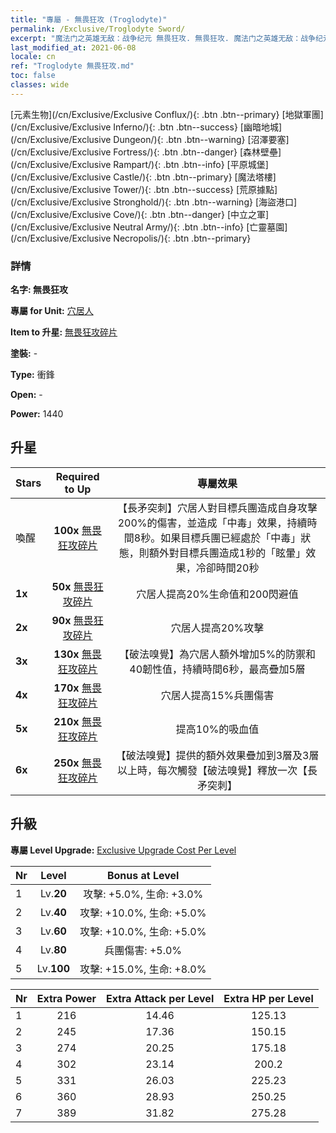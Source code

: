 ```yaml
---
title: "專屬 - 無畏狂攻 (Troglodyte)"
permalink: /Exclusive/Troglodyte Sword/
excerpt: "魔法门之英雄无敌：战争纪元 無畏狂攻. 無畏狂攻. 魔法门之英雄无敌：战争纪元 專屬 無畏狂攻. 穴居人 專屬."
last_modified_at: 2021-06-08
locale: cn
ref: "Troglodyte 無畏狂攻.md"
toc: false
classes: wide
---
```

 [元素生物](/cn/Exclusive/Exclusive Conflux/){: .btn .btn--primary} [地獄軍團](/cn/Exclusive/Exclusive Inferno/){: .btn .btn--success} [幽暗地城](/cn/Exclusive/Exclusive Dungeon/){: .btn .btn--warning} [沼澤要塞](/cn/Exclusive/Exclusive Fortress/){: .btn .btn--danger} [森林壁壘](/cn/Exclusive/Exclusive Rampart/){: .btn .btn--info} [平原城堡](/cn/Exclusive/Exclusive Castle/){: .btn .btn--primary} [魔法塔樓](/cn/Exclusive/Exclusive Tower/){: .btn .btn--success} [荒原據點](/cn/Exclusive/Exclusive Stronghold/){: .btn .btn--warning} [海盜港口](/cn/Exclusive/Exclusive Cove/){: .btn .btn--danger} [中立之軍](/cn/Exclusive/Exclusive Neutral Army/){: .btn .btn--info} [亡靈墓園](/cn/Exclusive/Exclusive Necropolis/){: .btn .btn--primary} 

### 詳情
 **名字: 無畏狂攻** 

 **專屬 for Unit:** [穴居人](/cn/units/Troglodyte/) 

 **Item to 升星:** [無畏狂攻碎片](/cn/Items/con_912/)

 **塗裝:** -

 **Type:** 衝鋒

 **Open:** -

 **Power:** 1440

## 升星

  |     Stars    |  Required to Up | 專屬效果 |
  |:-------------|:---------------:|:---------------:|
  |  喚醒  | **100x** [無畏狂攻碎片](/cn/Items/con_912/) | 【長矛突刺】穴居人對目標兵團造成自身攻擊200%的傷害，並造成「中毒」效果，持續時間8秒。如果目標兵團已經處於「中毒」狀態，則額外對目標兵團造成1秒的「眩暈」效果，冷卻時間20秒 |
  | **1x** <i class="fas fa-star"/> | **50x** [無畏狂攻碎片](/cn/Items/con_912/) | 穴居人提高20%生命值和200閃避值 |
  | **2x** <i class="fas fa-star"/> | **90x** [無畏狂攻碎片](/cn/Items/con_912/) | 穴居人提高20%攻擊 |
  | **3x** <i class="fas fa-star"/> | **130x** [無畏狂攻碎片](/cn/Items/con_912/) | 【破法嗅覺】為穴居人額外增加5%的防禦和40韌性值，持續時間6秒，最高疊加5層 |
  | **4x** <i class="fas fa-star"/> | **170x** [無畏狂攻碎片](/cn/Items/con_912/) | 穴居人提高15%兵團傷害 |
  | **5x** <i class="fas fa-star"/> | **210x** [無畏狂攻碎片](/cn/Items/con_912/) | 提高10%的吸血值 |
  | **6x** <i class="fas fa-star"/> | **250x** [無畏狂攻碎片](/cn/Items/con_912/) | 【破法嗅覺】提供的額外效果疊加到3層及3層以上時，每次觸發【破法嗅覺】釋放一次【長矛突刺】 |


## 升級
 **專屬 Level Upgrade:** [Exclusive Upgrade Cost Per Level](/Exclusive/ExclusiveUpgradeCostPerLevel/)

  |  Nr  |   Level  | Bonus at Level |
  |:-----|:--------:|:--------------:|
  | 1 | Lv.**20** | 攻擊: +5.0%, 生命: +3.0% |
  | 2 | Lv.**40** | 攻擊: +10.0%, 生命: +5.0% |
  | 3 | Lv.**60** | 攻擊: +10.0%, 生命: +5.0% |
  | 4 | Lv.**80** | 兵團傷害: +5.0% |
  | 5 | Lv.**100** | 攻擊: +15.0%, 生命: +8.0% |


  |  Nr  |  Extra Power | Extra Attack per Level | Extra HP per Level |
  |:-----|:--------:|:--------:|:--------:|
  | 1 | 216 | 14.46 | 125.13 |
  | 2 | 245 | 17.36 | 150.15 |
  | 3 | 274 | 20.25 | 175.18 |
  | 4 | 302 | 23.14 | 200.2 |
  | 5 | 331 | 26.03 | 225.23 |
  | 6 | 360 | 28.93 | 250.25 |
  | 7 | 389 | 31.82 | 275.28 |


